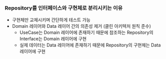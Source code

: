 ### Repository를 인터페이스와 구현체로 분리시키는 이유
- 구현체만 교체시키며 간단하게 테스트 가능
- Domain 레이어와 Data 레이어 간의 의존성 제거 (클린 아키텍처 원칙 준수)
  - UseCase는 Domain 레이어에 존재하기 때문에 참조하는 Repository의 Interface는 Domain 레이어에 구현
  - 실제 데이터는 Data 레이어에 존재하기 때문에 Repository의 구현체는 Data 레이어에 구현
